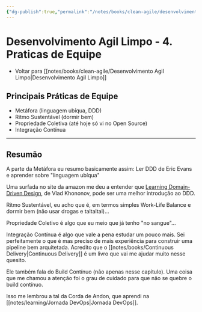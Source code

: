 ```yaml
---
{"dg-publish":true,"permalink":"/notes/books/clean-agile/desenvolvimento-agil-limpo-4-praticas-de-equipe/"}
---
```


# Desenvolvimento Agil Limpo - 4. Praticas de Equipe

- Voltar para [[notes/books/clean-agile/Desenvolvimento Agil Limpo\|Desenvolvimento Agil Limpo]]


## Principais Práticas de Equipe

- Metáfora (linguagem ubíqua, DDD)
- Ritmo Sustentável (dormir bem)
- Propriedade Coletiva (até hoje só vi no Open Source)
- Integração Contínua

---

## Resumão

A parte da Metáfora eu resumo basicamente assim: Ler DDD de Eric Evans e aprender sobre "linguagem ubíqua"

Uma surfada no site da amazon me deu a entender que [Learning Domain-Driven Design](https://www.amazon.com.br/Learning-Domain-Driven-Design-English-Khononov-ebook/dp/B09J2CMJZY/), de Vlad Khononov, pode ser uma melhor introdução ao DDD.

Ritmo Sustentável, eu acho que é, em termos simples Work-Life Balance e dormir bem (não usar drogas e taltaltal)...

Propriedade Coletivo é algo que eu meio que já tenho "no sangue"...

Integração Contínua é algo que vale a pena estudar um pouco mais. Sei perfeitamente o que é mas preciso de mais experiência para construir uma pipeline bem arquitetada. Acredito que o [[notes/books/Continuous Delivery\|Continuous Delivery]] é um livro que vai me ajudar muito nesse quesito.

Ele também fala do Build Contínuo (não apenas nesse capítulo). Uma coisa que me chamou a atenção foi o grau de cuidado para que não se quebre o build contínuo.

Isso me lembrou a tal da Corda de Andon, que aprendi na [[notes/learning/Jornada DevOps\|Jornada DevOps]].